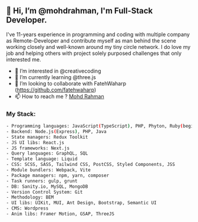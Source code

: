 ## 👋 Hi, I’m @mohdrahman, I'm Full-Stack Developer.

I've 11-years experience in programming and coding with multiple company as Remote-Developer and contribute myself as man behind the scene working closely and well-known around my tiny circle network. I do love my job and helping others with project solely purposed challenges that only interested me.

- 👀 I’m interested in @creativecoding
- 🌱 I’m currently learning @three.js
- 💞️ I’m looking to collaborate with FatehWaharp (https://github.com/fatehwaharp)
- 📫 How to reach me ? [Mohd Rahman](https://www.mohdrahman.com)

### My Stack:
```bash
- Programming languages: JavaScript(TypeScript), PHP, Phyton, Ruby(beginner)
- Backend: Node.js(Express), PHP, Java
- State managers: Redux Toolkit
- JS UI libs: React.js
- JS frameworks: Next.js
- Query languages: GraphQL, SQL
- Template language: Liquid
- CSS: SCSS, SASS, Tailwind CSS, PostCSS, Styled Components, JSS
- Module bundlers: Webpack, Vite
- Package managers: npm, yarn, composer
- Task runners: gulp, grunt
- DB: Sanity.io, MySQL, MongoDB
- Version Control System: Git
- Methodology: BEM
- UI libs: UIKit, MUI, Ant Design, Bootstrap, Semantic UI
- CMS: Wordpress
- Anim libs: Framer Motion, GSAP, ThreeJS
```

<!---
mohdrahman/mohdrahman is a ✨ special ✨ repository because its `README.md` (this file) appears on your GitHub profile.
You can click the Preview link to take a look at your changes.
--->
